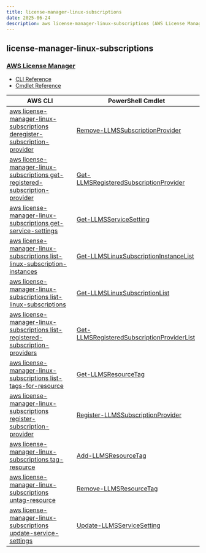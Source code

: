 ```yaml
---
title: license-manager-linux-subscriptions
date: 2025-06-24
description: aws license-manager-linux-subscriptions (AWS License Manager) command/cmdlet list.
---
```


## license-manager-linux-subscriptions

### [AWS License Manager](https://aws.amazon.com/license-manager/)

* [CLI Reference](https://awscli.amazonaws.com/v2/documentation/api/latest/reference/license-manager-linux-subscriptions/index.html)
* [Cmdlet Reference](https://docs.aws.amazon.com/powershell/latest/reference/items/LicenseManagerLinuxSubscriptions_cmdlets.html)

|AWS CLI|PowerShell Cmdlet|
|----|----|
|[aws license-manager-linux-subscriptions deregister-subscription-provider](https://awscli.amazonaws.com/v2/documentation/api/latest/reference/license-manager-linux-subscriptions/deregister-subscription-provider.html)|[Remove-LLMSSubscriptionProvider](https://docs.aws.amazon.com/powershell/latest/reference/items/Remove-LLMSSubscriptionProvider.html)|
|[aws license-manager-linux-subscriptions get-registered-subscription-provider](https://awscli.amazonaws.com/v2/documentation/api/latest/reference/license-manager-linux-subscriptions/get-registered-subscription-provider.html)|[Get-LLMSRegisteredSubscriptionProvider](https://docs.aws.amazon.com/powershell/latest/reference/items/Get-LLMSRegisteredSubscriptionProvider.html)|
|[aws license-manager-linux-subscriptions get-service-settings](https://awscli.amazonaws.com/v2/documentation/api/latest/reference/license-manager-linux-subscriptions/get-service-settings.html)|[Get-LLMSServiceSetting](https://docs.aws.amazon.com/powershell/latest/reference/items/Get-LLMSServiceSetting.html)|
|[aws license-manager-linux-subscriptions list-linux-subscription-instances](https://awscli.amazonaws.com/v2/documentation/api/latest/reference/license-manager-linux-subscriptions/list-linux-subscription-instances.html)|[Get-LLMSLinuxSubscriptionInstanceList](https://docs.aws.amazon.com/powershell/latest/reference/items/Get-LLMSLinuxSubscriptionInstanceList.html)|
|[aws license-manager-linux-subscriptions list-linux-subscriptions](https://awscli.amazonaws.com/v2/documentation/api/latest/reference/license-manager-linux-subscriptions/list-linux-subscriptions.html)|[Get-LLMSLinuxSubscriptionList](https://docs.aws.amazon.com/powershell/latest/reference/items/Get-LLMSLinuxSubscriptionList.html)|
|[aws license-manager-linux-subscriptions list-registered-subscription-providers](https://awscli.amazonaws.com/v2/documentation/api/latest/reference/license-manager-linux-subscriptions/list-registered-subscription-providers.html)|[Get-LLMSRegisteredSubscriptionProviderList](https://docs.aws.amazon.com/powershell/latest/reference/items/Get-LLMSRegisteredSubscriptionProviderList.html)|
|[aws license-manager-linux-subscriptions list-tags-for-resource](https://awscli.amazonaws.com/v2/documentation/api/latest/reference/license-manager-linux-subscriptions/list-tags-for-resource.html)|[Get-LLMSResourceTag](https://docs.aws.amazon.com/powershell/latest/reference/items/Get-LLMSResourceTag.html)|
|[aws license-manager-linux-subscriptions register-subscription-provider](https://awscli.amazonaws.com/v2/documentation/api/latest/reference/license-manager-linux-subscriptions/register-subscription-provider.html)|[Register-LLMSSubscriptionProvider](https://docs.aws.amazon.com/powershell/latest/reference/items/Register-LLMSSubscriptionProvider.html)|
|[aws license-manager-linux-subscriptions tag-resource](https://awscli.amazonaws.com/v2/documentation/api/latest/reference/license-manager-linux-subscriptions/tag-resource.html)|[Add-LLMSResourceTag](https://docs.aws.amazon.com/powershell/latest/reference/items/Add-LLMSResourceTag.html)|
|[aws license-manager-linux-subscriptions untag-resource](https://awscli.amazonaws.com/v2/documentation/api/latest/reference/license-manager-linux-subscriptions/untag-resource.html)|[Remove-LLMSResourceTag](https://docs.aws.amazon.com/powershell/latest/reference/items/Remove-LLMSResourceTag.html)|
|[aws license-manager-linux-subscriptions update-service-settings](https://awscli.amazonaws.com/v2/documentation/api/latest/reference/license-manager-linux-subscriptions/update-service-settings.html)|[Update-LLMSServiceSetting](https://docs.aws.amazon.com/powershell/latest/reference/items/Update-LLMSServiceSetting.html)|

